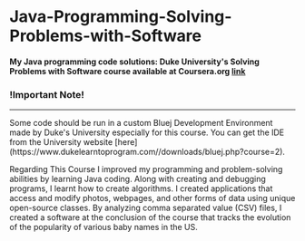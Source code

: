 # Java-Programming-Solving-Problems-with-Software

#### My Java programming code solutions: Duke University's Solving Problems with Software course available at Coursera.org [link](https://www.coursera.org/learn/java-programming)

### !Important Note!
<hr>
Some code should be run in a custom Bluej Development Environment made by Duke's University especially for this course. You can get the IDE from the University website [here](https://www.dukelearntoprogram.com//downloads/bluej.php?course=2).
<br>

Regarding This Course
I improved my programming and problem-solving abilities by learning Java coding. Along with creating and debugging programs, I learnt how to create algorithms. I created applications that access and modify photos, webpages, and other forms of data using unique open-source classes. By analyzing comma separated value (CSV) files, I created a software at the conclusion of the course that tracks the evolution of the popularity of various baby names in the US.

